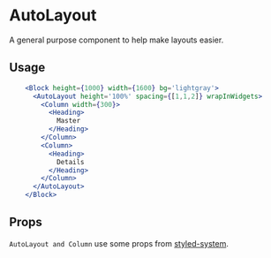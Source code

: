 
# AutoLayout

A general purpose component to help make layouts easier.

## Usage

```jsx
    <Block height={1000} width={1600} bg='lightgray'>
      <AutoLayout height='100%' spacing={[1,1,2]} wrapInWidgets>
        <Column width={300}>
          <Heading>
            Master
          </Heading>
        </Column>
        <Column>
          <Heading>
            Details
          </Heading>
        </Column>
      </AutoLayout>
    </Block>
```

## Props

`AutoLayout and Column` use some props from [styled-system](https://styled-system.com/).

<!-- props(AutoLayout) with styled-system -->
<!-- props(Column) with styled-system -->
